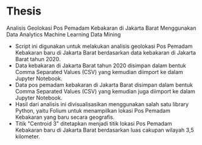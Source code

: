 # Thesis
Analisis Geolokasi Pos Pemadam Kebakaran di Jakarta Barat Menggunakan Data Analytics Machine Learning Data Mining

- Script ini digunakan untuk melakukan analisis geolokasi Pos Pemadam Kebakaran baru di Jakarta Barat berdasarkan data kebakaran di Jakarta Barat tahun 2020.
- Data kebakaran di Jakarta Barat tahun 2020 disimpan dalam bentuk Comma Separated Values (CSV) yang kemudian diimport ke dalam Jupyter Notebook.
- Data pos pemadam kebakaran di Jakarta Barat disimpan dalam bentuk Comma Separated Values (CSV) yang kemudian juga diimport ke dalam Jupyter Notebook.
- Hasil dari analisis ini divisualisasikan menggunakan salah satu library Python, yaitu Folium untuk menampilkan lokasi Pos Pemadam Kebakaran yang baru secara geografis.
- Titik "Centroid 3" ditetapkan menjadi titik lokasi Pos Pemadam Kebakaran baru di Jakarta Barat berdasarkan luas cakupan wilayah 3,5 kilometer.
